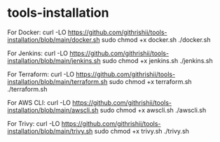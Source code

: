 # tools-installation

For Docker:
curl -LO https://github.com/githrishii/tools-installation/blob/main/docker.sh
sudo chmod +x docker.sh
./docker.sh

For Jenkins:
curl -LO https://github.com/githrishii/tools-installation/blob/main/jenkins.sh
sudo chmod +x jenkins.sh
./jenkins.sh

For Terraform:
curl -LO https://github.com/githrishii/tools-installation/blob/main/terraform.sh
sudo chmod +x terraform.sh
./terraform.sh

For AWS CLI:
curl -LO https://github.com/githrishii/tools-installation/blob/main/awscli.sh
sudo chmod +x awscli.sh
./awscli.sh

For Trivy:
curl -LO https://github.com/githrishii/tools-installation/blob/main/trivy.sh
sudo chmod +x trivy.sh
./trivy.sh